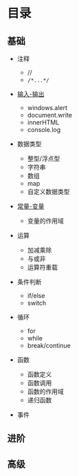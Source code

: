 # 目录

## 基础

- 注释
    - //
    - `/*...*/`
- [输入-输出](shu-ru-shu-chu.md)
    - windows.alert
    - document.write
    - innerHTML
    - console.log
- 数据类型
    - 整型/浮点型
    - 字符串
    - 数组
    - map
    - 自定义数据类型
- [常量-变量](chang-liang-bian-liang.md)
    
    - 变量的作用域
- 运算
    - 加减乘除
    - 与或非
    - 运算符重载
- 条件判断
    - if/else
    - switch
- 循环
    - for
    - while
    - break/continue
- 函数
    - 函数定义
    - 函数调用
    - 函数的作用域
    - 递归函数
- 事件

## 进阶



## 高级

